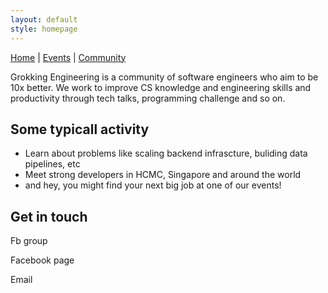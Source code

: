 ```yaml
---
layout: default
style: homepage
---
```


<div class="nav">
  <a href="#">Home</a> | 
  <a href="#">Events</a> | 
  <a href="#">Community</a>
</div>

Grokking Engineering is a community of software engineers who aim to be 10x better. We work to improve CS knowledge and engineering skills and productivity through tech talks, programming challenge and so on.


## Some typicall activity

- Learn about problems like scaling backend infrascture, buliding data pipelines, etc
- Meet strong developers in HCMC, Singapore and around the world
- and hey, you might find your next big job at one of our events!

## Get in touch

<div class="contact">
  <div class="channel">
    <i class="fa fa-facebook fa-4x"></i>
    <p>Fb group</p>
  </div>
  <div class="channel">
    <i class="fa fa-bookmark-o fa-4x"></i>
    <p>Facebook page</p>
  </div>
  <div class="channel">
    <i class="fa fa-envelope-o fa-4x"></i>
    <p>Email</p>
  </div>
</div>

